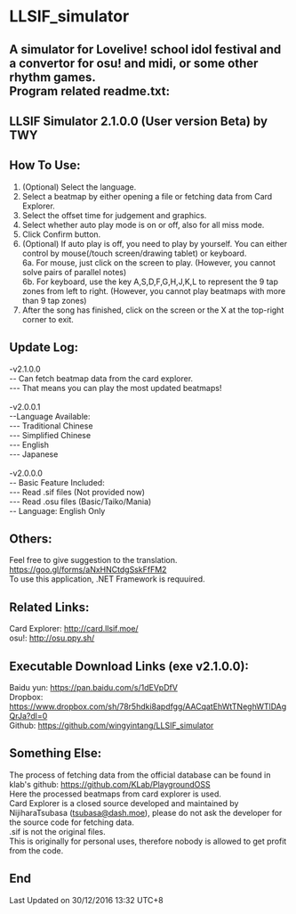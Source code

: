 # LLSIF_simulator
A simulator for Lovelive! school idol festival and a convertor for osu! and midi, or some other rhythm games.<br>
Program related readme.txt:
-----------------------------------------------------
LLSIF Simulator 2.1.0.0 (User version Beta) by TWY
-----------------------------------------------------
How To Use:
-----------------------------------------------------
1. (Optional) Select the language.<br>
2. Select a beatmap by either opening a file or fetching data from Card Explorer.<br>
3. Select the offset time for judgement and graphics.<br>
4. Select whether auto play mode is on or off, also for all miss mode.<br>
5. Click Confirm button.<br>
6. (Optional) If auto play is off, you need to play by yourself. You can either control by mouse(/touch screen/drawing tablet) or keyboard.<br>
6a. For mouse, just click on the screen to play. (However, you cannot solve pairs of parallel notes)<br>
6b. For keyboard, use the key A,S,D,F,G,H,J,K,L to represent the 9 tap zones from left to right. (However, you cannot play beatmaps with more than 9 tap zones)<br>
7. After the song has finished, click on the screen or the X at the top-right corner to exit.

Update Log:
-----------------------------------------------------
-v2.1.0.0<br>
-- Can fetch beatmap data from the card explorer.<br>
--- That means you can play the most updated beatmaps!<br>
<br>
-v2.0.0.1<br>
--Language Available:<br>
--- Traditional Chinese<br>
--- Simplified Chinese<br>
--- English<br>
--- Japanese<br>
<br>
-v2.0.0.0<br>
-- Basic Feature Included:<br>
--- Read .sif files (Not provided now)<br>
--- Read .osu files (Basic/Taiko/Mania)<br>
-- Language: English Only<br>

Others:
-----------------------------------------------------
Feel free to give suggestion to the translation.<br>
https://goo.gl/forms/aNxHNCtdgSskFfFM2<br>
To use this application, .NET Framework is requuired.

Related Links:
-----------------------------------------------------
Card Explorer: http://card.llsif.moe/<br>
osu!: http://osu.ppy.sh/

Executable Download Links (exe v2.1.0.0):
-----------------------------------------------------
Baidu yun: https://pan.baidu.com/s/1dEVpDfV<br>
Dropbox: https://www.dropbox.com/sh/78r5hdki8apdfgg/AACqatEhWtTNeghWTlDAgQrJa?dl=0<br>
Github: https://github.com/wingyintang/LLSIF_simulator

Something Else:
-----------------------------------------------------
The process of fetching data from the official database can be found in klab's github: https://github.com/KLab/PlaygroundOSS<br>
Here the processed beatmaps from card explorer is used.<br>
Card Explorer is a closed source developed and maintained by NijiharaTsubasa (tsubasa@dash.moe), please do not ask the developer for the source code for fetching data.<br>
.sif is not the original files.<br>
This is originally for personal uses, therefore nobody is allowed to get profit from the code.

End
-----------------------------------------------------
Last Updated on 30/12/2016 13:32 UTC+8
